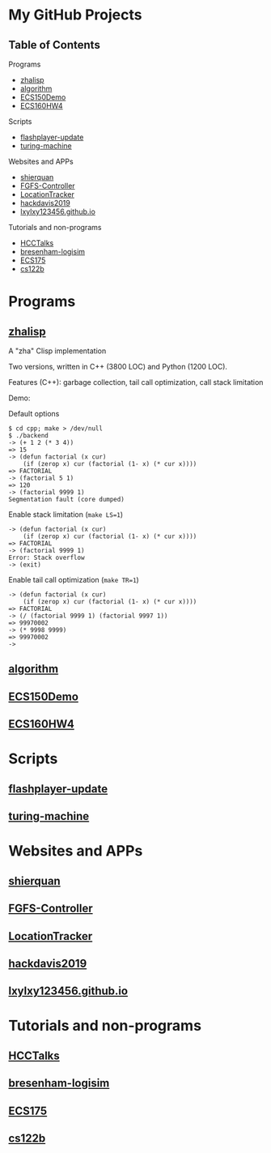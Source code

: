 # My GitHub Projects

## Table of Contents
Programs
* [zhalisp](#zhalisp)
* [algorithm](#algorithm)
* [ECS150Demo](#ECS150Demo)
* [ECS160HW4](#ECS160HW4)

Scripts
* [flashplayer-update](#flashplayer-update)
* [turing-machine](#turing-machine)

Websites and APPs
* [shierquan](#shierquan)
* [FGFS-Controller](#FGFS-Controller)
* [LocationTracker](#LocationTracker)
* [hackdavis2019](#hackdavis2019)
* [lxylxy123456.github.io](#lxylxy123456.github.io)

Tutorials and non-programs
* [HCCTalks](#HCCTalks)
* [bresenham-logisim](#bresenham-logisim)
* [ECS175](#ECS175)
* [cs122b](#cs122b)

# Programs
## [zhalisp](https://github.com/lxylxy123456/zhalisp)
A "zha" Clisp implementation

Two versions, written in C++ (3800 LOC) and Python (1200 LOC). 

Features (C++): garbage collection, tail call optimization, call stack limitation

Demo:

Default options
```
$ cd cpp; make > /dev/null
$ ./backend
-> (+ 1 2 (* 3 4))
=> 15
-> (defun factorial (x cur)
    (if (zerop x) cur (factorial (1- x) (* cur x))))
=> FACTORIAL
-> (factorial 5 1)
=> 120
-> (factorial 9999 1)
Segmentation fault (core dumped)
```
Enable stack limitation (`make LS=1`)
```
-> (defun factorial (x cur)
    (if (zerop x) cur (factorial (1- x) (* cur x))))
=> FACTORIAL
-> (factorial 9999 1)
Error: Stack overflow
-> (exit)
```
Enable tail call optimization (`make TR=1`)
```
-> (defun factorial (x cur)
    (if (zerop x) cur (factorial (1- x) (* cur x))))
=> FACTORIAL
-> (/ (factorial 9999 1) (factorial 9997 1))
=> 99970002
-> (* 9998 9999)
=> 99970002
-> 
```

## [algorithm](https://github.com/lxylxy123456/algorithm)
## [ECS150Demo](https://github.com/lxylxy123456/ECS150Demo)
## [ECS160HW4](https://github.com/lxylxy123456/ECS160HW4)
# Scripts
## [flashplayer-update](https://github.com/lxylxy123456/flashplayer-update)
## [turing-machine](https://github.com/lxylxy123456/turing-machine)
# Websites and APPs
## [shierquan](https://github.com/lxylxy123456/shierquan)
## [FGFS-Controller](https://github.com/lxylxy123456/FGFS-Controller)
## [LocationTracker](https://github.com/lxylxy123456/LocationTracker)
## [hackdavis2019](https://github.com/lxylxy123456/hackdavis2019)
## [lxylxy123456.github.io](https://github.com/lxylxy123456/lxylxy123456.github.io)
# Tutorials and non-programs
## [HCCTalks](https://github.com/lxylxy123456/HCCTalks)
## [bresenham-logisim](https://github.com/lxylxy123456/bresenham-logisim)
## [ECS175](https://github.com/lxylxy123456/ECS175)
## [cs122b](https://github.com/lxylxy123456/cs122b)

